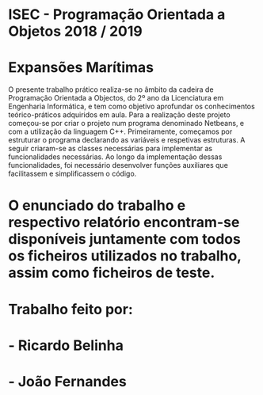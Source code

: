# ISEC - Programação Orientada a Objetos 2018 / 2019

# Expansões Marítimas

O presente trabalho prático realiza-se no âmbito da cadeira de Programação Orientada a Objectos, do 2º ano da Licenciatura em Engenharia Informática, e tem como objetivo aprofundar os conhecimentos teórico-práticos adquiridos em aula.
Para a realização deste projeto começou-se por criar o projeto num programa denominado Netbeans, e com a utilização da linguagem C++.
Primeiramente, começamos por estruturar o programa declarando as variáveis e respetivas estruturas. A seguir criaram-se as classes necessárias para implementar as funcionalidades necessárias. Ao longo da implementação dessas funcionalidades, foi necessário desenvolver funções auxiliares que facilitassem e simplificassem o código.

# O enunciado do trabalho e respectivo relatório encontram-se disponíveis juntamente com todos os ficheiros utilizados no trabalho, assim como ficheiros de teste.

# Trabalho feito por:
#  - Ricardo Belinha
#  - João Fernandes

